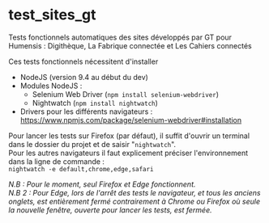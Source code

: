 # test_sites_gt
Tests fonctionnels automatiques des sites développés par GT pour Humensis : Digithèque, La Fabrique connectée et Les Cahiers connectés

Ces tests fonctionnels nécessitent d'installer 
* NodeJS (version 9.4 au début du dev)
* Modules NodeJS :
  * Selenium Web Driver (`npm install selenium-webdriver`)
  * Nightwatch (`npm install nightwatch`)
* Drivers pour les différents navigateurs : https://www.npmjs.com/package/selenium-webdriver#installation

Pour lancer les tests sur Firefox (par défaut), il suffit d'ouvrir un terminal dans le dossier du projet et de saisir "`nightwatch`".\
Pour les autres navigateurs il faut explicement préciser l'environnement dans la ligne de commande :\
`nightwatch -e default,chrome,edge,safari`

*N.B : Pour le moment, seul Firefox et Edge fonctionnent.*\
*N.B 2 : Pour Edge, lors de l'arrêt des tests le navigateur, et tous les anciens onglets, est entièrement fermé contrairement à Chrome ou Firefox où seule la nouvelle fenêtre, ouverte pour lancer les tests, est fermée.*
